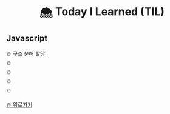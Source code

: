 # <p align='center'> 🌨️ Today I Learned (TIL)
## Javascript

⛄️ [구조 분해 할당](https://github.com/IgnacioSEO/TIL/blob/main/Javasript/Destructuring%20assignment.md)
</br>⛄️
</br>⛄️
</br>⛄️ 
</br>⛄️


[☃️ 위로가기](https://github.com/IgnacioSEO/TIL#today-i-learned-til)
